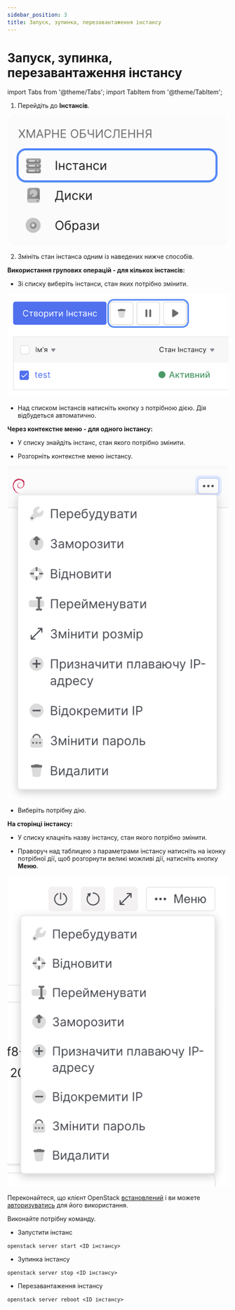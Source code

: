 ```yaml
---
sidebar_position: 3
title: Запуск, зупинка, перезавантаження інстансу
---
```


# Запуск, зупинка, перезавантаження інстансу

import Tabs from '@theme/Tabs';
import TabItem from '@theme/TabItem';

<Tabs>
  <TabItem value="personal-area" label="Особистий кабінет" default>

1. Перейдіть до **Інстансів**.

![](../../img/ic-instance-1-ua.svg)

2. Змініть стан інстанса одним із наведених нижче способів.

**Використання групових операцій - для кількох інстансів:**

- Зі списку виберіть інстанси, стан яких потрібно змінити.

![](img/i-m1-ua.svg)

- Над списком інстансів натисніть кнопку з потрібною дією. Дія відбудеться автоматично.

**Через контекстне меню - для одного інстансу:**

- У списку знайдіть інстанс, стан якого потрібно змінити.

- Розгорніть контекстне меню інстансу.

![](img/i-inst-1-ua.svg)

- Виберіть потрібну дію.

**На сторінці інстансу:**

- У списку клацніть назву інстансу, стан якого потрібно змінити.

- Праворуч над таблицею з параметрами інстансу натисніть на іконку потрібної дії, щоб розгорнути великі можливі дії, натисніть кнопку **Меню**.

![](img/i-inst-3-ua.svg)  

  </TabItem>

  <TabItem value="openstack" label="Openstack CLI">
    
Переконайтеся, що клієнт OpenStack [встановлений](#) і ви можете [авторизуватись](#) для його використання.

Виконайте потрібну команду.

- Запустити інстанс
```
openstack server start <ID інстансу>
```

- Зупинка інстансу
```
openstack server stop <ID інстансу>
```

- Перезавантаження інстансу
```
openstack server reboot <ID інстансу>
```

  </TabItem>
</Tabs>